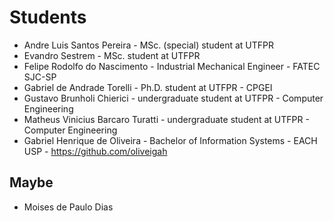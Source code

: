 # Students

- Andre Luis Santos Pereira - MSc. (special) student at UTFPR 	
- Evandro Sestrem - MSc. student at UTFPR	
- Felipe Rodolfo do Nascimento - Industrial Mechanical Engineer - FATEC SJC-SP
- Gabriel de Andrade Torelli - Ph.D. student at UTFPR - CPGEI
- Gustavo Brunholi Chierici - undergraduate student at UTFPR - Computer Engineering
- Matheus Vinicius Barcaro Turatti - undergraduate student at UTFPR - Computer Engineering
- Gabriel Henrique de Oliveira - Bachelor of Information Systems - EACH USP - https://github.com/oliveigah


## Maybe
- Moises de Paulo Dias
